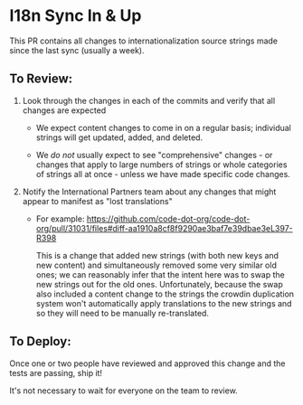 # I18n Sync In & Up

This PR contains all changes to internationalization source strings made since the last sync (usually a week).

## To Review:

1. Look through the changes in each of the commits and verify that all changes are expected

   - We expect content changes to come in on a regular basis; individual strings will get updated, added, and deleted.

   - We _do not_ usually expect to see "comprehensive" changes - or changes that apply to large numbers of strings or whole categories of strings all at once - unless we have made specific code changes.

2. Notify the International Partners team about any changes that might appear to manifest as "lost translations"

   - For example: https://github.com/code-dot-org/code-dot-org/pull/31031/files#diff-aa1910a8cf8f9290ae3baf7e39dbae3eL397-R398

     This is a change that added new strings (with both new keys and new content) and simultaneously removed some very similar old ones; we can reasonably infer that the intent here was to swap the new strings out for the old ones. Unfortunately, because the swap also included a content change to the strings the crowdin duplication system won't automatically apply translations to the new strings and so they will need to be manually re-translated.

## To Deploy:

Once one or two people have reviewed and approved this change and the tests are passing, ship it!

It's not necessary to wait for everyone on the team to review.
